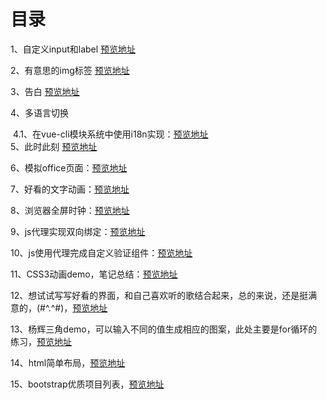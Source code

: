 # 目录
1、自定义input和label
[预览地址](https://skyblue-happy.github.io/demo/%E8%87%AA%E5%AE%9A%E4%B9%89input%E5%92%8Clabel.html)

2、有意思的img标签 
[预览地址](https://skyblue-happy.github.io/demo/%E6%9C%89%E6%84%8F%E6%80%9D%E7%9A%84img%E6%A0%87%E7%AD%BE.html)

3、告白
[预览地址](https://skyblue-happy.github.io/demo/confession/index.html)

4、多语言切换

​	4.1、在vue-cli模块系统中使用i18n实现：[预览地址](https://skyblue-happy.github.io/demo/vue-cli%E6%9E%84%E5%BB%BA%E7%9A%84%E9%A1%B9%E7%9B%AE%E4%B8%AD%E5%AE%9E%E7%8E%B0%E5%A4%9A%E8%AF%AD%E8%A8%80%E5%88%87%E6%8D%A2/index.html#/lang)
<br>5、此时此刻 [预览地址](https://skyblue-happy.github.io/demo/%E6%AD%A4%E6%97%B6%E6%AD%A4%E5%88%BB/index.html#/time)

6、模拟office页面：[预览地址](https://skyblue-happy.github.io/demo/office.html)	

7、好看的文字动画：[预览地址](https://skyblue-happy.github.io/demo/%E5%A5%BD%E7%9C%8B%E7%9A%84%E6%96%87%E5%AD%97%E5%8A%A8%E7%94%BB.html)

8、浏览器全屏时钟：[预览地址](https://skyblue-happy.github.io/demo/clock.html)

9、js代理实现双向绑定：[预览地址](https://skyblue-happy.github.io/demo/双向绑定.html)

10、js使用代理完成自定义验证组件：[预览地址](https://skyblue-happy.github.io/demo/自定义验证.html)

11、CSS3动画demo，笔记总结：[预览地址](https://skyblue-happy.github.io/demo/CSS3动画demo/index.html)

12、想试试写写好看的界面，和自己喜欢听的歌结合起来，总的来说，还是挺满意的，(#^.^#)，[预览地址](https://skyblue-happy.github.io/demo/音乐解药01/index.html)

13、杨辉三角demo，可以输入不同的值生成相应的图案，此处主要是for循环的练习，[预览地址](https://skyblue-happy.github.io/demo/triangle.html)

14、html简单布局，[预览地址](https://skyblue-happy.github.io/demo/html简单布局/index.html)

15、bootstrap优质项目列表，[预览地址](https://skyblue-happy.github.io/demo/bootstrap-project-list.html)